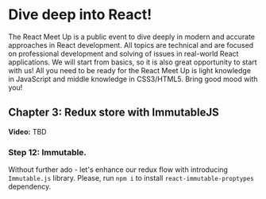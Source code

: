 # Dive deep into React!
The React Meet Up is a public event to dive deeply in modern and accurate approaches in React development.
All topics are technical and are focused on professional development and solving of issues in real-world React applications.
We will start from basics, so it is also great opportunity to start with us!
All you need to be ready for the React Meet Up is light knowledge in JavaScript and middle knowledge in CSS3/HTML5.
Bring good mood with you!

## Chapter 3: Redux store with ImmutableJS

**Video:** TBD

### Step 12: Immutable.

Without further ado - let's enhance our redux flow with introducing `Immutable.js` library.
Please, run `npm i` to install `react-immutable-proptypes` dependency.
